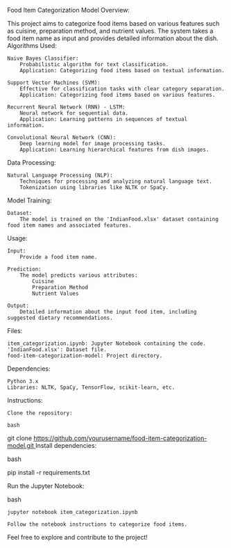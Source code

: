 Food Item Categorization Model
Overview:

This project aims to categorize food items based on various features such as cuisine, preparation method, and nutrient values. The system takes a food item name as input and provides detailed information about the dish.
Algorithms Used:

    Naive Bayes Classifier:
        Probabilistic algorithm for text classification.
        Application: Categorizing food items based on textual information.

    Support Vector Machines (SVM):
        Effective for classification tasks with clear category separation.
        Application: Categorizing food items based on various features.

    Recurrent Neural Network (RNN) - LSTM:
        Neural network for sequential data.
        Application: Learning patterns in sequences of textual information.

    Convolutional Neural Network (CNN):
        Deep learning model for image processing tasks.
        Application: Learning hierarchical features from dish images.

Data Processing:

    Natural Language Processing (NLP):
        Techniques for processing and analyzing natural language text.
        Tokenization using libraries like NLTK or SpaCy.

Model Training:

    Dataset:
        The model is trained on the 'IndianFood.xlsx' dataset containing food item names and associated features.

Usage:

    Input:
        Provide a food item name.

    Prediction:
        The model predicts various attributes:
            Cuisine
            Preparation Method
            Nutrient Values

    Output:
        Detailed information about the input food item, including suggested dietary recommendations.

Files:

    item_categorization.ipynb: Jupyter Notebook containing the code.
    'IndianFood.xlsx': Dataset file.
    food-item-categorization-model: Project directory.

Dependencies:

    Python 3.x
    Libraries: NLTK, SpaCy, TensorFlow, scikit-learn, etc.

Instructions:

    Clone the repository:

    bash

git clone [https://github.com/yourusername/food-item-categorization-model.git
](https://github.com/MENAKAANBUKKARASU/food-item-categorization-model.git)
Install dependencies:

bash

pip install -r requirements.txt

Run the Jupyter Notebook:

bash

    jupyter notebook item_categorization.ipynb

    Follow the notebook instructions to categorize food items.

Feel free to explore and contribute to the project!

